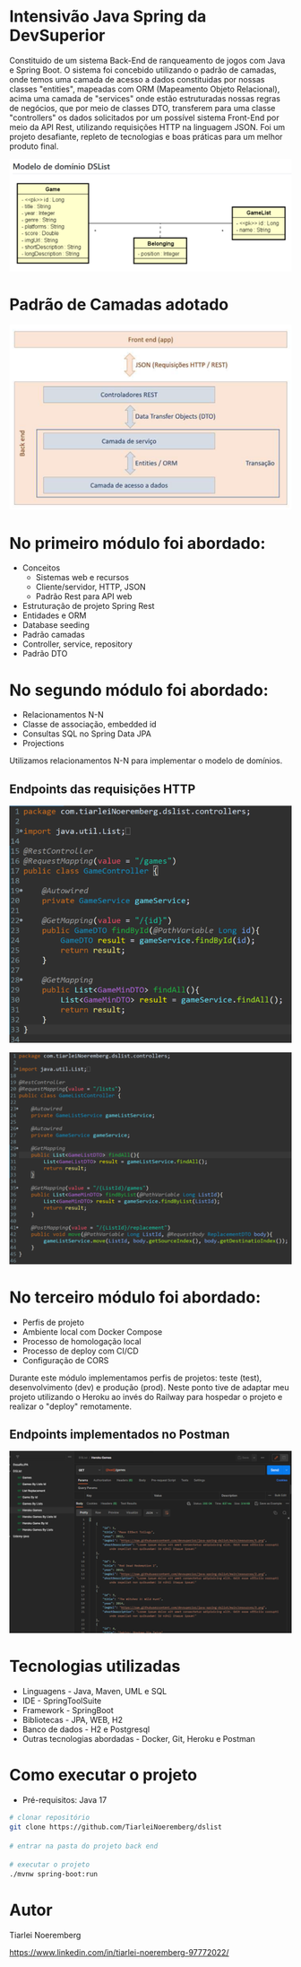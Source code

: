 # Intensivão Java Spring da DevSuperior
Constituido de um sistema Back-End de ranqueamento de jogos com Java e Spring Boot.
O sistema foi concebido utilizando o padrão de camadas, onde temos uma camada de acesso a dados constituidas por nossas classes "entities", mapeadas com ORM (Mapeamento Objeto Relacional), acima uma camada de "services" onde estão estruturadas nossas regras de negócios, que por meio de classes DTO, transferem para uma classe "controllers" os dados solicitados por um possível sistema Front-End por meio da API Rest, utilizando requisições HTTP na linguagem JSON.
Foi um projeto desafiante, repleto de tecnologias e boas práticas para um melhor produto final.


![ModeloConceitualUML](https://github.com/TiarleiNoeremberg/dslist/blob/main/img/uml.png?raw=true)

# Padrão de Camadas adotado
![PadraoCamadas](https://github.com/TiarleiNoeremberg/dslist/blob/main/img/padrao_camadas.png?raw=true)

# No primeiro módulo foi abordado:
- Conceitos
	- Sistemas web e recursos
	- Cliente/servidor, HTTP, JSON
	- Padrão Rest para API web
- Estruturação de projeto Spring Rest
- Entidades e ORM
- Database seeding
- Padrão camadas
- Controller, service, repository
- Padrão DTO

# No segundo módulo foi abordado:
- Relacionamentos N-N
- Classe de associação, embedded id
- Consultas SQL no Spring Data JPA
- Projections

Utilizamos relacionamentos N-N para implementar o modelo de domínios.

## Endpoints das requisições HTTP
![Endpoints_game](https://github.com/TiarleiNoeremberg/dslist/blob/main/img/endpoints_game.png?raw=true)

![EEndpoints_gameList](https://github.com/TiarleiNoeremberg/dslist/blob/main/img/endpoints_gameList.png?raw=true)

# No terceiro módulo foi abordado:
- Perfis de projeto
- Ambiente local com Docker Compose
- Processo de homologação local
- Processo de deploy com CI/CD
- Configuração de CORS

Durante este módulo implementamos perfis de projetos: teste (test), desenvolvimento (dev) e produção (prod).
Neste ponto tive de adaptar meu projeto utilizando o Heroku ao invés do Railway para hospedar o projeto e realizar o "deploy" remotamente.

## Endpoints implementados no Postman
![Postman](https://github.com/TiarleiNoeremberg/dslist/blob/main/img/endpoint_postman.png?raw=true)

# Tecnologias utilizadas
- Linguagens - Java, Maven, UML e SQL
- IDE - SpringToolSuite
- Framework - SpringBoot
- Bibliotecas - JPA, WEB, H2
- Banco de dados - H2 e Postgresql
- Outras tecnologias abordadas - Docker, Git, Heroku e Postman

# Como executar o projeto
- Pré-requisitos: Java 17

```bash
# clonar repositório
git clone https://github.com/TiarleiNoeremberg/dslist

# entrar na pasta do projeto back end

# executar o projeto
./mvnw spring-boot:run
```
# Autor

Tiarlei Noeremberg

https://www.linkedin.com/in/tiarlei-noeremberg-97772022/
